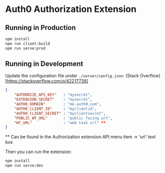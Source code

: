 # Auth0 Authorization Extension

## Running in Production

```bash
npm install
npm run client:build
npm run serve:prod
```

## Running in Development

Update the configuration file under `./server/config.json`:
(Stack Overflow)[https://stackoverflow.com/q/42217739]

```json
{
	"AUTHORIZE_API_KEY"	  : "mysecret",
	"EXTENSION_SECRET"	  : "mysecret",
	"AUTH0_DOMAIN"		  : "me.auth0.com",
	"AUTH0_CLIENT_ID"	  : "myclientid",
	"AUTH0_CLIENT_SECRET" : "myclientsecret",
	"PUBLIC_WT_URL"       : "public facing url",
    "WT_URL"    		  : "web task url" **
}
```
** Can be found in the Authorization extension API menu item -> 'url' text box

Then you can run the extension:

```bash
npm install
npm run serve:dev
```
